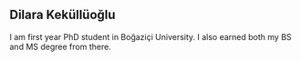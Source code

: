 ## Dilara Keküllüoğlu


I am first year PhD student in Boğaziçi University. I also earned both my BS and MS degree from there.
